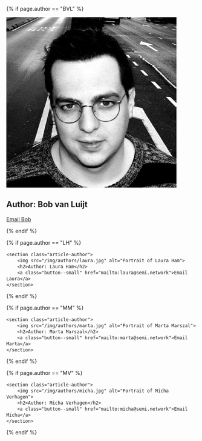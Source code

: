 <!-- Contains all authors -->

<!-- Author: Bob van Luijt -->
{% if page.author == "BVL" %}
    <section class="article-author">
        <img src="/img/authors/bob.jpg" alt="Portrait of Bob van Luijt" >
        <h2>Author: Bob van Luijt</h2>
        <a class="button--small" href="mailto:bob@semi.network">Email Bob</a>
    </section>

{% endif %}

<!-- Author: Laura Ham -->
{% if page.author == "LH" %}

    <section class="article-author">
        <img src="/img/authors/laura.jpg" alt="Portrait of Laura Ham">
        <h2>Author: Laura Ham</h2>
        <a class="button--small" href="mailto:laura@semi.network">Email Laura</a>
    </section>

{% endif %}

<!-- Author: Marta Marszal -->
{% if page.author == "MM" %}

    <section class="article-author">
        <img src="/img/authors/marta.jpg" alt="Portrait of Marta Marszal">
        <h2>Author: Marta Marszal</h2>
        <a class="button--small" href="mailto:marta@semi.network">Email Marta</a>
    </section>

{% endif %}

<!-- Author: Micha Verhagen -->
{% if page.author == "MV" %}

    <section class="article-author">
        <img src="/img/authors/micha.jpg" alt="Portrait of Micha Verhagen">
        <h2>Author: Micha Verhagen</h2>
        <a class="button--small" href="mailto:micha@semi.network">Email Micha</a>
    </section>

{% endif %}